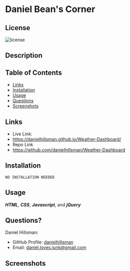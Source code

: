 # Daniel Bean's Corner

  ## License

  ![license](https://img.shields.io/static/v1?label=license&message=LABD&color=success)
  
  ## Description
  
  ## Table of Contents
  
  * [Links](#links)
  * [Installation](#installation)
  * [Usage](#usage)
  * [Questions](#questions)
  * [Screenshots](#screenshots)

  ## Links
  * Live Link:
  * https://danielhillsman.github.io/Weather-Dashboard/
  * Repo Link
  * https://github.com/danielhillsman/Weather-Dashboard
  
  ## Installation
  ````
  NO INSTALLATION NEEDED
  ````

    
  ## Usage
  ***HTML***, ***CSS***, ***Javascript***, and ***jQuery***

  ## Questions?

Daniel Hillsman: 
  * GitHub Profile: [danielhillsman](https://github.com/danielhillsman)
  * Email: daniel.loves.junk@gmail.com

  ## Screenshots

